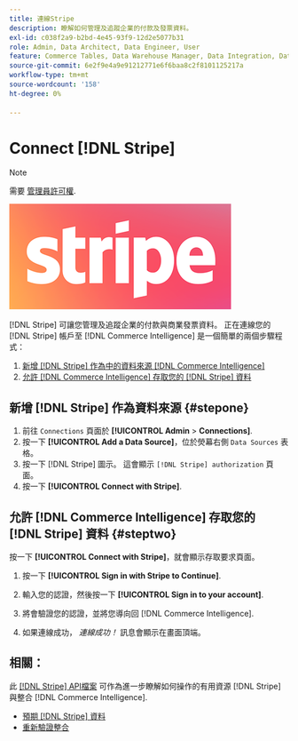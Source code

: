 ```yaml
---
title: 連線Stripe
description: 瞭解如何管理及追蹤企業的付款及發票資料。
exl-id: c038f2a9-b2bd-4e45-93f9-12d2e5077b31
role: Admin, Data Architect, Data Engineer, User
feature: Commerce Tables, Data Warehouse Manager, Data Integration, Data Import/Export
source-git-commit: 6e2f9e4a9e91212771e6f6baa8c2f8101125217a
workflow-type: tm+mt
source-wordcount: '158'
ht-degree: 0%

---
```


# Connect [!DNL Stripe]

>[!NOTE]
>
>需要 [管理員許可權](../../../administrator/user-management/user-management.md).

![](../../../assets/stripe-logo.png)

[!DNL Stripe] 可讓您管理及追蹤企業的付款與商業發票資料。 正在連線您的 [!DNL Stripe] 帳戶至 [!DNL Commerce Intelligence] 是一個簡單的兩個步驟程式：

1. [新增 [!DNL Stripe] 作為中的資料來源 [!DNL Commerce Intelligence]](#stepone)
1. [允許 [!DNL Commerce Intelligence] 存取您的 [!DNL Stripe] 資料](#steptwo)

## 新增 [!DNL Stripe] 作為資料來源 {#stepone}

1. 前往 `Connections` 頁面於 **[!UICONTROL Admin** > **Connections]**.
1. 按一下 **[!UICONTROL Add a Data Source]**，位於熒幕右側 `Data Sources` 表格。
1. 按一下 [!DNL Stripe] 圖示。 這會顯示 `[!DNL Stripe] authorization` 頁面。
1. 按一下 **[!UICONTROL Connect with Stripe]**.

## 允許 [!DNL Commerce Intelligence] 存取您的 [!DNL Stripe] 資料 {#steptwo}

按一下 **[!UICONTROL Connect with Stripe]**，就會顯示存取要求頁面。

1. 按一下 **[!UICONTROL Sign in with Stripe to Continue]**.

1. 輸入您的認證，然後按一下 **[!UICONTROL Sign in to your account]**.

1. 將會驗證您的認證，並將您導向回 [!DNL Commerce Intelligence].

1. 如果連線成功， *連線成功！* 訊息會顯示在畫面頂端。

## 相關：

此 [[!DNL Stripe] API檔案](https://stripe.com/docs/api) 可作為進一步瞭解如何操作的有用資源 [!DNL Stripe] 與整合 [!DNL Commerce Intelligence].

* [預期 [!DNL Stripe] 資料](../integrations/stripe-data.md)
* [重新驗證整合](https://experienceleague.adobe.com/docs/commerce-knowledge-base/kb/how-to/mbi-reauthenticating-integrations.html)
